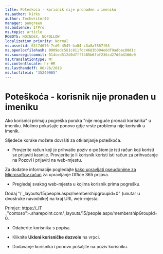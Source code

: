 ```yaml
---
title: Poteškoća - korisnik nije pronađen u imeniku
ms.author: kirks
author: Techwriter40
manager: pamgreen
ms.audience: ITPro
ms.topic: article
ROBOTS: NOINDEX, NOFOLLOW
localization_priority: Normal
ms.assetid: 63f7d676-7cd9-4549-ba84-c3a8a7867f63
ms.openlocfilehash: 0909edc581c811fdc4683b004e0df0adbac88d1c
ms.sourcegitcommit: 514ced512d0d7fff485b6fbf236cd27d6b4166e0
ms.translationtype: MT
ms.contentlocale: hr-HR
ms.lasthandoff: 06/26/2019
ms.locfileid: "35249905"
---
```

# <a name="troubleshoot-issue---user-not-found-in-directory"></a>Poteškoća - korisnik nije pronađen u imeniku

Ako korisnici primaju pogreška poruka "nije moguće pronaći korisnika" u imeniku. Molimo pokušajte ponovo gdje vrste problema nije korisnik u imenik.

Sljedeće korake možete dovršiti za otklanjanje poteškoća.

- Provjerite račun koji je prihvatio poziv e-poštom je isti račun koji koristi se prijaviti kasnije. Provjerite je li korisnik koristi isti račun za prihvaćanje na Pozovi i prijaviti na web-mjestu. 

Za dodatne informacije pogledajte [kako upravljati pseudonime za Microsoftov račun</a> za upravljanje Office 365 prijava](https://support.microsoft.com/help/12407/microsoft-account-how-to-manage-aliases). 

- Pregledaj svakog web-mjesta u kojima korisnik prima pogrešku. 

Dodaj "/ _layouts/15/people.aspx/membershipgroupid=0" (unutar u dvostruke navodnike) na kraj URL web-mjesta. 

Primjer: https://_lT _"contoso">.sharepoint.com/_layouts/15/people.aspx/membershipGroupId=0.

- Odaberite korisnika s popisa.

- Kliknite **Ukloni korisničke dozvole** na vrpci. 
-  Dodavanje korisnika i ponovo pošaljite na poziv korisniku.


